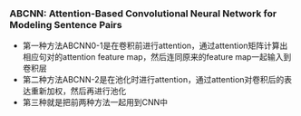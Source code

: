 ### ABCNN: Attention-Based Convolutional Neural Network for Modeling Sentence Pairs

- 第一种方法ABCNN0-1是在卷积前进行attention，通过attention矩阵计算出相应句对的attention feature map，然后连同原来的feature map一起输入到卷积层
- 第二种方法ABCNN-2是在池化时进行attention，通过attention对卷积后的表达重新加权，然后再进行池化
- 第三种就是把前两种方法一起用到CNN中
